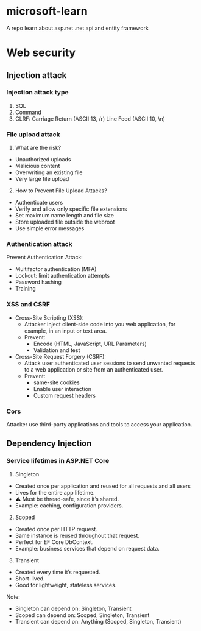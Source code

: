 # microsoft-learn
A repo learn about asp.net .net api and entity framework 

# Web security

## Injection attack

### Injection attack type
1. SQL
2. Command
3. CLRF: Carriage Return (ASCII 13, /r) Line Feed (ASCII 10, \n)

### File upload attack

1. What are the risk?

- Unauthorized uploads
- Malicious content
- Overwriting an existing file
- Very large file upload

2. How to Prevent File Upload Attacks?

- Authenticate users
- Verify and allow only specific file extensions
- Set maximum name length and file size
- Store uploaded file outside the webroot
- Use simple error messages

### Authentication attack

Prevent Authentication Attack:
- Multifactor authentication (MFA)
- Lockout: limit authentication attempts
- Password hashing
- Training

### XSS and CSRF

- Cross-Site Scripting (XSS): 
  - Attacker inject client-side code into you web application, for example, in an input or text area.
  - Prevent: 
    -  Encode (HTML, JavaScript, URL Parameters)
    -  Validation and test
- Cross-Site Request Forgery (CSRF):
  - Attack user authenticated user sessions to send unwanted requests to a web application or site from an authenticated user.
  - Prevent: 
    - same-site cookies
    - Enable user interaction
    - Custom request headers

### Cors

Attacker use third-party applications and tools to access your application.

## Dependency Injection

### Service lifetimes in ASP.NET Core

1. Singleton

- Created once per application and reused for all requests and all users
- Lives for the entire app lifetime.
- ⚠️ Must be thread-safe, since it’s shared.
- Example: caching, configuration providers.

2. Scoped

- Created once per HTTP request.
- Same instance is reused throughout that request.
- Perfect for EF Core DbContext.
- Example: business services that depend on request data.

3. Transient

- Created every time it’s requested.
- Short-lived.
- Good for lightweight, stateless services.

Note:
- Singleton can depend on: Singleton, Transient
- Scoped can depend on: Scoped, Singleton, Transient
- Transient can depend on: Anything (Scoped, Singleton, Transient)